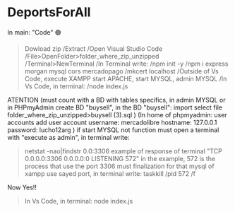 # DeportsForAll

In main: "Code" 🟢 
>Dowload zip
>/Extract
>/Open Visual Studio Code
>/File>OpenFolder>folder_where_zip_unzipped
>/Terminal>NewTerminal
>/In Terminal write:
  /npm init -y
  /npm i express morgan mysql cors mercadopago
  /mkcert localhost
>/Outside of Vs Code, execute XAMPP start APACHE, start MYSQL, admin MYSQL
>/In Vs Code, in terminal:
  /node index.js


ATENTION
(must count with a BD with tables specifics, in admin MYSQL or in PHPmyAdmin create BD "buysell", in the BD "buysell":
    import
    select file
    folder_where_zip_unzipped>buysell (3).sql
)
(In home of phpmyadmin:
  user accounts
  add user account 
    username: mercadolibre
    hostname: 127.0.0.1
    password: lucho12arg
)
if start MYSQL not function must open a terminal with "execute as admin", in terminal write:
>netstat -nao|findstr 0.0:3306
example of response of terminal
  "TCP    0.0.0.0:3306           0.0.0.0:0              LISTENING       572"
  in the example, 572 is the process that use the port 3306
  must finalization for that mysql of xampp use sayed port, in terminal write:
>taskkill /pid 572 /f

Now Yes!!

>In Vs Code, in terminal:
  node index.js
